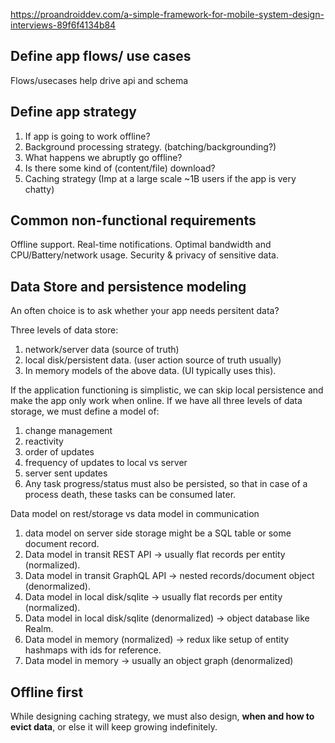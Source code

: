 
https://proandroiddev.com/a-simple-framework-for-mobile-system-design-interviews-89f6f4134b84

## Define app flows/ use cases

Flows/usecases help drive api and schema

## Define app strategy

1. If app is going to work offline?
2. Background processing strategy. (batching/backgrounding?)
3. What happens we abruptly go offline?
4. Is there some kind of (content/file) download?
5. Caching strategy (Imp at a large scale ~1B users if the app is very chatty)

## Common non-functional requirements

Offline support.
Real-time notifications.
Optimal bandwidth and CPU/Battery/network usage.
Security & privacy of sensitive data.


## Data Store and persistence modeling

An often choice is to ask whether your app needs persitent data?

Three levels of data store:
1. network/server data (source of truth)
2. local disk/persistent data. (user action source of truth usually)
3. In memory models of the above data. (UI typically uses this).

If the application functioning is simplistic, we can skip local persistence and make the app only work when online.
If we have all three levels of data storage, we must define a model of:
1. change management
2. reactivity
3. order of updates
4. frequency of updates to local vs server
5. server sent updates
6. Any task progress/status must also be persisted, so that in case of a process death, these tasks can be consumed later.

Data model on rest/storage vs data model in communication

1. data model on server side storage might be a SQL table or some document record.
2. Data model in transit REST API -> usually flat records per entity (normalized).
3. Data model in transit GraphQL API -> nested records/document object (denormalized).
4. Data model in local disk/sqlite -> usually flat records per entity (normalized).
5. Data model in local disk/sqlite (denormalized) -> object database like Realm.
6. Data model in memory (normalized) -> redux like setup of entity hashmaps with ids for reference.
7. Data model in memory -> usually an object graph (denormalized) 

## Offline first

While designing caching strategy, we must also design, **when and how to evict data**, or else it will keep growing indefinitely.



